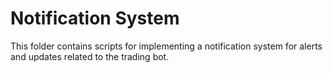 # Notification System

This folder contains scripts for implementing a notification system for alerts and updates related to the trading bot.
